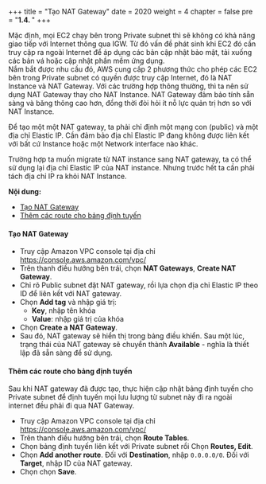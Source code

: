 +++
title = "Tạo NAT Gateway"
date = 2020
weight = 4
chapter = false
pre = "<b>1.4. </b>"
+++

Mặc định, mọi EC2 chạy bên trong Private subnet thì sẽ không có khả năng giao tiếp với Internet thông qua IGW. Từ đó vấn đề phát sinh khi EC2 đó cần truy cập ra ngoài Internet để áp dụng các bản cập nhật bảo mật, tải xuống các bản vá hoặc cập nhật phần mềm ứng dụng.  
Nắm bắt được nhu cầu đó, AWS cung cấp 2 phương thức cho phép các EC2 bên trong Private subnet có quyền được truy cập Internet, đó là NAT Instance và NAT Gateway. Với các trường hợp thông thường, thì ta nên sử dụng NAT Gateway thay cho NAT Instance. NAT Gateway đảm bảo tính sẵn sàng và băng thông cao hơn, đồng thời đòi hỏi ít nỗ lực quản trị hơn so với NAT Instance.

Để tạo một một NAT gateway, ta phải chỉ định một mạng con (public) và một địa chỉ Elastic IP. Cần đảm bảo địa chỉ Elastic IP đang không được liên kết với bất cứ Instance hoặc một Network interface nào khác.

Trường hợp ta muốn migrate từ NAT instance sang NAT gateway, ta có thể sử dụng lại địa chỉ Elastic IP của NAT instance. Nhưng trước hết ta cần phải tách địa chỉ IP ra khỏi NAT Instance. 

**Nội dung:**
- [Tạo NAT Gateway](#tạo-nat-gateway)
- [Thêm các route cho bảng định tuyến](#thêm-các-route-cho-bảng-định-tuyến)

#### Tạo NAT Gateway

* Truy cập Amazon VPC console tại địa chỉ https://console.aws.amazon.com/vpc/
* Trên thanh điều hướng bên trái, chọn **NAT Gateways**, **Create NAT Gateway**.
* Chỉ rõ Public subnet đặt NAT gateway, rồi lựa chọn địa chỉ Elastic IP theo ID để liên kết với NAT gateway.
* Chọn **Add tag** và nhập giá trị:
  * **Key**, nhập tên khóa
  * **Value**: nhập giá trị của khóa
* Chọn **Create a NAT Gateway**.
* Sau đó, NAT gateway sẽ hiển thị trong bảng điều khiển. Sau một lúc, trạng thái của NAT gateway sẽ chuyển thành **Available** - nghĩa là thiết lập đã sẵn sàng để sử dụng.

#### Thêm các route cho bảng định tuyến 

Sau khi NAT gateway đã được tạo, thực hiện cập nhật bảng định tuyến cho Private subnet để định tuyến mọi lưu lượng từ subnet này đi ra ngoài internet đều phải đi qua NAT Gateway.

* Truy cập Amazon VPC console tại địa chỉ https://console.aws.amazon.com/vpc/
* Trên thanh điều hướng bên trái, chọn **Route Tables**.
* Chọn bảng định tuyến liên kết với Private subnet rồi Chọn **Routes, Edit**.
* Chọn **Add another route**. Đối với **Destination**, nhập `0.0.0.0/0`. Đối với **Target**, nhập ID của NAT gateway.
* Chọn chọn **Save**.
